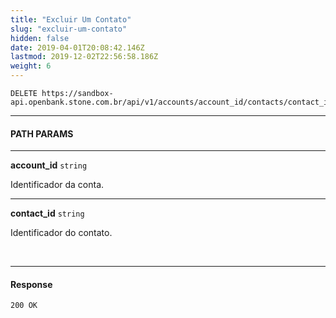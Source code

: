 ```yaml
---
title: "Excluir Um Contato"
slug: "excluir-um-contato"
hidden: false
date: 2019-04-01T20:08:42.146Z
lastmod: 2019-12-02T22:56:58.186Z
weight: 6
---
```



```
DELETE https://sandbox-api.openbank.stone.com.br/api/v1/accounts/account_id/contacts/contact_id
```

---

#### **PATH PARAMS**

---

**account_id**  `string`

Identificador da conta.

---

**contact_id**  `string`

Identificador do contato.

<br>

---

#### **Response**

```
200 OK 
```
